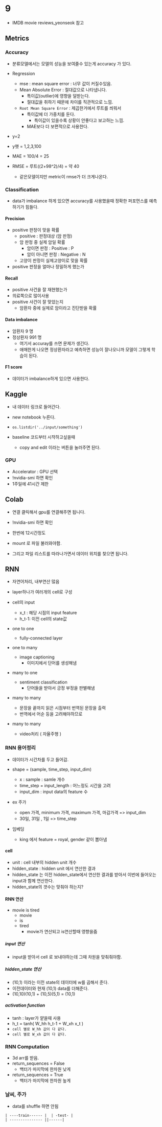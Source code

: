 # 9

- IMDB movie reviews_yeonseok 참고

## Metrics

### Accuracy

- 분류모델에서는 모델의 성능을 보여줄수 있는게 accuracy 가 있다.
- Regression
  - mse : mean square error : 너무 값이 커질수있음.
  - Mean Absolute Error : 절대값으로 나타냅니다.
    - 특이값(outlier)에 영향을 덜받는다.
    - 절대값을 취하기 때문에 차이를 직관적으로 느낌.
  - `Root Mean Square Error` : 제곱한거에서 루트를 씌워서
    - 특이값에 더 가중치를 둔다.
      - 특이값이 있을수록 상황이 안좋다고 보고하는 느낌.
    - MAE보다 더 보편적으로 사용한다.

- y=2
- y햇 = 1,2,3,100
- MAE = 100/4 = 25
- RMSE = 루트((2+98^2)/4) = 약 40
  - 같은모델이지만 metric이 rmse가 더 크게나온다.

### Classification

- data가 imbalance 하게 있으면 accuracy를 사용했을때 정확한 퍼포먼스를 예측하기가 힘들다.

#### Precision

- positive 판정이 맞을 확률
  - positive : 판정대상 (암 판정)
  - 암 판정 중 실제 암일 확률
    - 암이면 판정 : Positive : P
    - 암이 아니면 판정 : Negative : N
  - 고양이 판정이 실제고양이로 맞을 확률
- positive 판정을 얼마나 정밀하게 했는가

#### Recall

- positive 사건을 잘 재현했는가
- 의료쪽으로 많이사용
- positive 사건이 잘 맞았는지
  - 암환자 중에 실제로 암이라고 진단받을 확률

#### Data imbalance

- 암환자 9 명
- 정상환자 991 명
  - 여기서 accuray를 쓰면 문제가 생긴다.
  - 애매한게 나오면 정상환자라고 예측하면 성능이 잘나오니까 모델이 그렇게 학습이 된다.

#### F1 score

- 데이터가 imbalance하게 있으면 사용한다.

## Kaggle

- 내 데이터 링크로 들어간다.
- new notebook 누른다.
- `os.listdir('../input/something')`

- baseline 코드부터 시작하고싶을때
  - copy and edit 이라는 버튼을 눌러주면 된다.

### GPU

- Accelerator : GPU 선택
- !nvidia-smi 하면 확인
- 1주일에 41시간 제한

## Colab

- 연결 클릭해서 gpu를 연결해주면 됩니다.
- !nvidia-smi 하면 확인
- 한번에 12시간정도

- mount 로 파일 불러와야함.
- 그리고 파일 리스트를 따라나가면서 데이터 위치를 찾으면 됩니다.

## RNN

- 자연어처리, 내부연산 많음
- layer하나가 여러개의 cell로 구성
- cell의 input
  - x_t : 해당 시점의 input feature
  - h_t-1: 이전 cell의 state값

- one to one
  - fully-connected layer
- one to many
  - image captioning
    - 이미지에서 단어를 생성해냄
- many to one
  - sentiment classification
    - 단어들을 받아서 긍정 부정을 판별해냄
- many to many
  - 문장을 끝까지 읽은 시점부터 번역된 문장을 출력
  - 번역에서 어순 등을 고려해야하므로
- many to many
  - video처리 ( 자율주행 )

### RNN 용어정리

- 데이터가 시간차를 두고 들어감.

- shape = (sample, time_step, input_dim)
  - x : sample : samle 개수
  - time_step = input_length : 어느정도 시간을 고려
  - input_dim : input data의 feature 수

- ex 주가
  - open 가격, minimum 가격, maximum 가격, 마감가격 => input_dim
  - 30일, 31일 , 1일 => time_step

- 임베딩
  - king 에서 feature = royal, gender 같이 뽑아냄

#### cell

- unit : cell 내부의 hidden unit 개수
- hidden_state : hidden unit 에서 연산한 결과
- hidden_state 는 이전 hidden_state에서 연산한 결과를 받아서 이번에 들어오는 input과 함께 연산한다.
- hidden_state의 갯수는 맞춰야 하는지?

#### RNN 연산

- movie is tired
  - movie
  - is
  - tired
    - movie가 연산되고 is연산할때 영향을줌

##### input 연산

- input을 받아서 cell 로 보내야하는데 그때 차원을 맞춰줘야함.

##### hidden_state 연산

- (10,1) 이라는 이전 state의 데이터에 w를 곱해서 준다.
- 이전데이터와 현재 (10,1) data를 더해준다.
- (10,10)(10,1) + (10,5)(5,1) = (10,1)

##### activation function

- tanh : layer가 얕을때 사용
- h_t = tanh( W_hh h_t-1 + W_xh x_t )
- `cell 별로 W_hh 값이 다 같다.`
- `cell 별로 W_xh 값이 다 같다.`

### RNN Computation

- 3d arr를 받음.
- return_sequences = False
  - 백터가 마지막에 한차원 낮게
- return_sequences = True
  - 백터가 마지막에 한차원 높게

### 날씨, 주가

- data를 shuffle 하면 안됨
```
| ----train------ |  | -test- |
| --------------- ||------|
```
